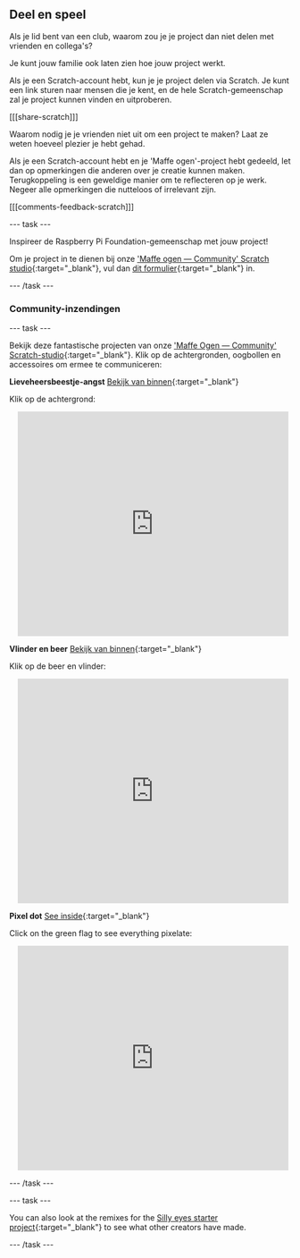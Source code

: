## Deel en speel

Als je lid bent van een club, waarom zou je je project dan niet delen met vrienden en collega's?

Je kunt jouw familie ook laten zien hoe jouw project werkt.

Als je een Scratch-account hebt, kun je je project delen via Scratch. Je kunt een link sturen naar mensen die je kent, en de hele Scratch-gemeenschap zal je project kunnen vinden en uitproberen.

[[[share-scratch]]]

Waarom nodig je je vrienden niet uit om een project te maken? Laat ze weten hoeveel plezier je hebt gehad.

Als je een Scratch-account hebt en je 'Maffe ogen'-project hebt gedeeld, let dan op opmerkingen die anderen over je creatie kunnen maken. Terugkoppeling is een geweldige manier om te reflecteren op je werk. Negeer alle opmerkingen die nutteloos of irrelevant zijn.

[[[comments-feedback-scratch]]]

--- task ---

Inspireer de Raspberry Pi Foundation-gemeenschap met jouw project!

Om je project in te dienen bij onze ['Maffe ogen — Community' Scratch studio](https://scratch.mit.edu/studios/29120534){:target="_blank"}, vul dan [dit formulier](https://form.raspberrypi.org/f/community-project-submissions){:target="_blank"} in.

--- /task ---

### Community-inzendingen

--- task ---

Bekijk deze fantastische projecten van onze ['Maffe Ogen — Community' Scratch-studio](https://scratch.mit.edu/studios/29079784){:target="_blank"}. Klik op de achtergronden, oogbollen en accessoires om ermee te communiceren:

**Lieveheersbeestje-angst** [Bekijk van binnen](https://scratch.mit.edu/projects/517735755/editor){:target="_blank"}

Klik op de achtergrond:

<div class="scratch-preview" style="margin-left: 15px;">
  <iframe allowtransparency="true" width="485" height="402" src="https://scratch.mit.edu/projects/embed/517735755/?autostart=false" frameborder="0"></iframe>
</div>

**Vlinder en beer** [Bekijk van binnen](https://scratch.mit.edu/projects/569624392/editor){:target="_blank"}

Klik op de beer en vlinder:

<div class="scratch-preview" style="margin-left: 15px;">
  <iframe allowtransparency="true" width="485" height="402" src="https://scratch.mit.edu/projects/embed/569624392/?autostart=false" frameborder="0"></iframe>
</div>

**Pixel dot** [See inside](https://scratch.mit.edu/projects/747156758/editor){:target="_blank"}

Click on the green flag to see everything pixelate:

<div class="scratch-preview" style="margin-left: 15px;">
  <iframe allowtransparency="true" width="485" height="402" src="https://scratch.mit.edu/projects/embed/747156758/?autostart=false" frameborder="0"></iframe>
</div>

--- /task ---

--- task ---

You can also look at the remixes for the [Silly eyes starter project](https://scratch.mit.edu/projects/582221984/remixes){:target="_blank"} to see what other creators have made.

--- /task --- 
